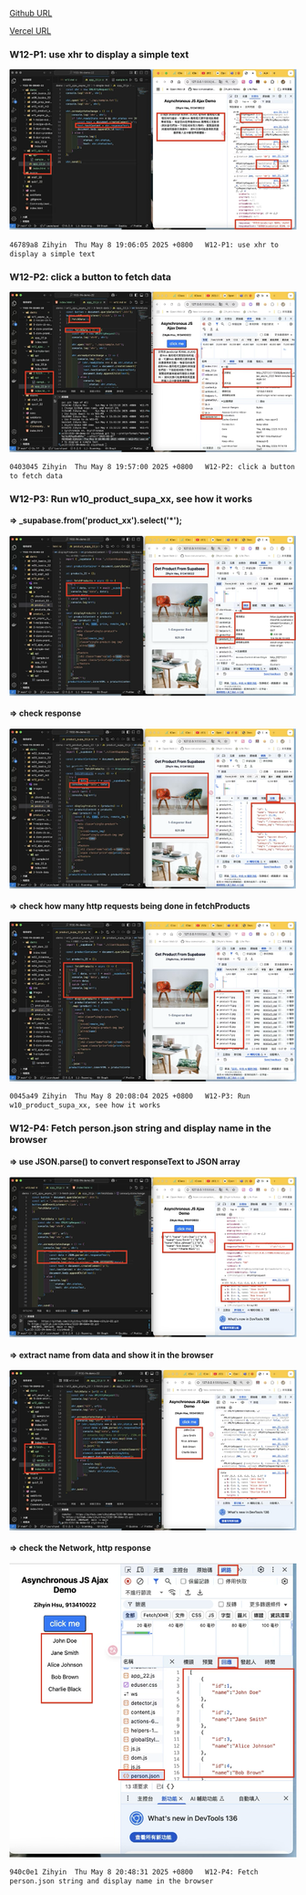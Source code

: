 [Github URL](https://github.com/zihyinhsu/1132-1N-demo-zihyin-22)

[Vercel URL](https://1132-1-n-demo-zihyin-22.vercel.app/)

### W12-P1: use xhr to display a simple text
 
![](img/p1-1.png)

```
46789a8 Zihyin  Thu May 8 19:06:05 2025 +0800   W12-P1: use xhr to display a simple text
```

### W12-P2: click a button to fetch data

![](img/p2-1.png)
 
```
0403045 Zihyin  Thu May 8 19:57:00 2025 +0800   W12-P2: click a button to fetch data
```

### W12-P3: Run w10_product_supa_xx, see how it works
 
#### => \_supabase.from('product_xx').select('\*');

![](img/p3-1.png)
 
#### => check response
![](img/p3-2.png)
 
#### => check how many http requests being done in fetchProducts
![](img/p3-3.png)

```
0045a49 Zihyin  Thu May 8 20:08:04 2025 +0800   W12-P3: Run w10_product_supa_xx, see how it works
```

### W12-P4: Fetch person.json string and display name in the browser
 
#### => use JSON.parse() to convert responseText to JSON array
 
![alt text](img/p4-1.png) 
#### => extract name from data and show it in the browser
 
![alt text](img/p4-2.png)
 
#### => check the Network, http response

![alt text](img/p4-3.png)
 
```
940c0e1 Zihyin  Thu May 8 20:48:31 2025 +0800   W12-P4: Fetch person.json string and display name in the browser
```

